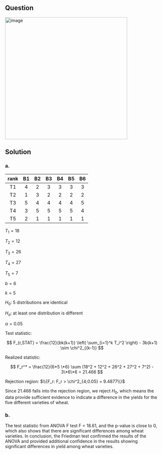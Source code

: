 ## Question

<img width="400" alt="image" src="https://github.com/user-attachments/assets/bac3adaa-42f3-48ea-bc4d-85d8caa48e0d" />

## Solution

### a.

|rank| B1| B2| B3| B4| B5| B6|
|:--:|:-:|:-:|:-:|:-:|:-:|:-:|
| T1 | 4 | 2 | 3 | 3 | 3 | 3 |
| T2 | 1 | 3 | 2 | 2 | 2 | 2 |
| T3 | 5 | 4 | 4 | 4 | 4 | 5 |
| T4 | 3 | 5 | 5 | 5 | 5 | 4 |
| T5 | 2 | 1 | 1 | 1 | 1 | 1 |
  
$T_1 = 18$

$T_2 = 12$

$T_3 = 26$

$T_4 = 27$

$T_5 = 7$  

$b = 6$

$k=5$  
  
$H_0$: 5 distributions are identical

$H_a$: at least one distribution is different

$\alpha = 0.05$

Test statistic:

$$
F_{r,STAT} = \frac{12}{bk(k+1)} \left( \sum_{i=1}^k T_i^2 \right) - 3b(k+1) \sim \chi^2_{(k-1)}
$$

Realized statistic:

$$
F_r^* = \frac{12}{6*5 \*6} \sum (18^2 + 12^2 + 26^2 + 27^2 + 7^2) - 3\*6\*6 = 21.466
$$

Rejection region: $\\{F_r: F_r > \chi^2_{4;0.05} = 9.4877\\}$

Since $21.466$ falls into the rejection region, we reject $H_0$, which means the data provide sufficient evidence to indicate a difference in the yields for the five different varieties of wheat.


### b.

The test statistic from ANOVA F test F = 18.61, and the p-value is close to 0, which also shows that there are significant differences among wheat varieties. In conclusion, the Friedman test confirmed the results of the ANOVA and provided additional confidence in the results showing significant differences in yield among wheat varieties.
